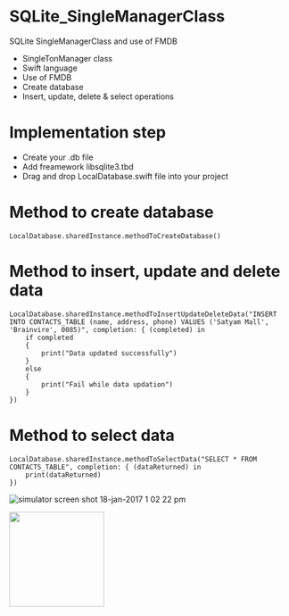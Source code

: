 # SQLite_SingleManagerClass

SQLite SingleManagerClass and use of FMDB

- SingleTonManager class
- Swift language
- Use of FMDB
- Create database
- Insert, update, delete & select operations


# Implementation step

- Create your .db file
- Add freamework libsqlite3.tbd
- Drag and drop LocalDatabase.swift file into your project



# Method to create database

```
LocalDatabase.sharedInstance.methodToCreateDatabase()
```


# Method to insert, update and delete data

```
LocalDatabase.sharedInstance.methodToInsertUpdateDeleteData("INSERT INTO CONTACTS_TABLE (name, address, phone) VALUES ('Satyam Mall', 'Brainvire', 0085)", completion: { (completed) in
    if completed
    {
        print("Data updated successfully")
    }
    else
    {
        print("Fail while data updation")
    }
})
```


# Method to select data

```
LocalDatabase.sharedInstance.methodToSelectData("SELECT * FROM CONTACTS_TABLE", completion: { (dataReturned) in
    print(dataReturned)
})
```

![simulator screen shot 18-jan-2017 1 02 22 pm](https://cloud.githubusercontent.com/assets/23353196/22055014/ea1c9c90-dd7e-11e6-9b72-6fef4c931686.png)





<a href="https://www.paypal.me/hasya25/1"><img src="https://user-images.githubusercontent.com/23353196/30152617-4567dbc4-93d1-11e7-9b3a-20a9c92c1f50.png" style="max-width:100%;" width="170"></a>
